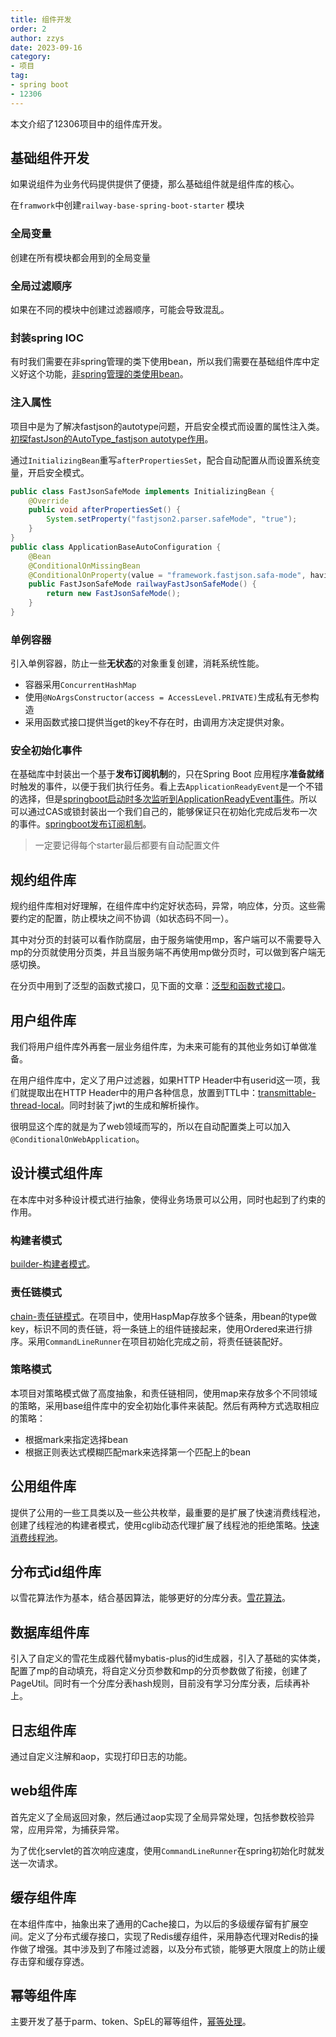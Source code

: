 ```yaml
---
title: 组件开发
order: 2
author: zzys
date: 2023-09-16
category:
- 项目
tag:
- spring boot
- 12306
---
```


本文介绍了12306项目中的组件库开发。

## 基础组件开发

如果说组件为业务代码提供提供了便捷，那么基础组件就是组件库的核心。

在`framwork`中创建`railway-base-spring-boot-starter` 模块

### 全局变量

创建在所有模块都会用到的全局变量

### 全局过滤顺序

如果在不同的模块中创建过滤器顺序，可能会导致混乱。

### 封装spring IOC

有时我们需要在非spring管理的类下使用bean，所以我们需要在基础组件库中定义好这个功能，[非spring管理的类使用bean](../../code/back/spring/非spring管理的类使用bean.md)。

### 注入属性

项目中是为了解决fastjson的autotype问题，开启安全模式而设置的属性注入类。[初探fastJson的AutoType_fastjson autotype作用](https://blog.csdn.net/qq_39208832/article/details/117233363)。

通过`InitializingBean`重写`afterPropertiesSet`，配合自动配置从而设置系统变量，开启安全模式。

```java
public class FastJsonSafeMode implements InitializingBean {
    @Override
    public void afterPropertiesSet() {
        System.setProperty("fastjson2.parser.safeMode", "true");
    }
}
public class ApplicationBaseAutoConfiguration {
    @Bean
    @ConditionalOnMissingBean
    @ConditionalOnProperty(value = "framework.fastjson.safa-mode", havingValue = "true")
    public FastJsonSafeMode railwayFastJsonSafeMode() {
        return new FastJsonSafeMode();
    }
}
```

### 单例容器

引入单例容器，防止一些**无状态**的对象重复创建，消耗系统性能。

-  容器采用`ConcurrentHashMap`
- 使用`@NoArgsConstructor(access = AccessLevel.PRIVATE)`生成私有无参构造
- 采用函数式接口提供当get的key不存在时，由调用方决定提供对象。

### 安全初始化事件

在基础库中封装出一个基于**发布订阅机制**的，只在Spring Boot 应用程序**准备就绪**时触发的事件，以便于我们执行任务。看上去`ApplicationReadyEvent`是一个不错的选择，但是[springboot启动时多次监听到ApplicationReadyEvent事件](https://blog.csdn.net/weixin_43378325/article/details/118277450)。所以可以通过CAS或锁封装出一个我们自己的，能够保证只在初始化完成后发布一次的事件。[springboot发布订阅机制](../../code/back/spring/springboot发布订阅机制.md)。

> 一定要记得每个starter最后都要有自动配置文件

## 规约组件库

规约组件库相对好理解，在组件库中约定好状态码，异常，响应体，分页。这些需要约定的配置，防止模块之间不协调（如状态码不同一）。

其中对分页的封装可以看作防腐层，由于服务端使用mp，客户端可以不需要导入mp的分页就使用分页类，并且当服务端不再使用mp做分页时，可以做到客户端无感切换。

在分页中用到了泛型的函数式接口，见下面的文章：[泛型和函数式接口](../../code/back/java/泛型和函数式接口.md)。

## 用户组件库

我们将用户组件库外再套一层业务组件库，为未来可能有的其他业务如订单做准备。

在用户组件库中，定义了用户过滤器，如果HTTP Header中有userid这一项，我们就提取出在HTTP Header中的用户各种信息，放置到TTL中：[transmittable-thread-local](../../code/back/java/transmittable-thread-local.md)。同时封装了jwt的生成和解析操作。

很明显这个库的就是为了web领域而写的，所以在自动配置类上可以加入`@ConditionalOnWebApplication`。

## 设计模式组件库

在本库中对多种设计模式进行抽象，使得业务场景可以公用，同时也起到了约束的作用。

### 构建者模式

[builder-构建者模式](../../code/back/designpattern/builder.md)。

### 责任链模式

[chain-责任链模式](../../code/back/designpattern/chain.md)。在项目中，使用HaspMap存放多个链条，用bean的type做key，标识不同的责任链，将一条链上的组件链接起来，使用Ordered来进行排序。采用`CommandLineRunner`在项目初始化完成之前，将责任链装配好。

### 策略模式

本项目对策略模式做了高度抽象，和责任链相同，使用map来存放多个不同领域的策略，采用base组件库中的安全初始化事件来装配。然后有两种方式选取相应的策略：

- 根据mark来指定选择bean
- 根据正则表达式模糊匹配mark来选择第一个匹配上的bean

## 公用组件库

提供了公用的一些工具类以及一些公共枚举，最重要的是扩展了快速消费线程池，创建了线程池的构建者模式，使用cglib动态代理扩展了线程池的拒绝策略。[快速消费线程池](../../code/back/java/juc/快速消费线程池)。

## 分布式id组件库

以雪花算法作为基本，结合基因算法，能够更好的分库分表。[雪花算法](../../code/sundry/snowflakeid)。

## 数据库组件库

引入了自定义的雪花生成器代替mybatis-plus的id生成器，引入了基础的实体类，配置了mp的自动填充，将自定义分页参数和mp的分页参数做了衔接，创建了PageUtil。同时有一个分库分表hash规则，目前没有学习分库分表，后续再补上。

## 日志组件库

通过自定义注解和aop，实现打印日志的功能。

## web组件库

首先定义了全局返回对象，然后通过aop实现了全局异常处理，包括参数校验异常，应用异常，为捕获异常。

为了优化servlet的首次响应速度，使用`CommandLineRunner`在spring初始化时就发送一次请求。

## 缓存组件库

在本组件库中，抽象出来了通用的Cache接口，为以后的多级缓存留有扩展空间。定义了分布式缓存接口，实现了Redis缓存组件，采用静态代理对Redis的操作做了增强。其中涉及到了布隆过滤器，以及分布式锁，能够更大限度上的防止缓存击穿和缓存穿透。

## 幂等组件库

主要开发了基于parm、token、SpEL的幂等组件，[幂等处理](../../code/sundry/幂等)。
